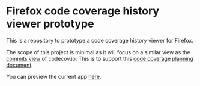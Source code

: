 # Firefox code coverage history viewer prototype
This is a repository to prototype a code coverage history viewer for Firefox.

The scope of this project is minimal as it will focus on a similar view as the [commits view](https://codecov.io/gh/marco-c/gecko-dev/commits) of codecov.io.
This is to support this [code coverage planning document](https://docs.google.com/document/d/1dOWi18qrudwaOThNAYoCMS3e9LzhxGUiMLLrQ_WVR9w/edit#heading=h.rj6a3f39527l).

You can preview the current app [here](https://armenzg.github.io/code_cov_experiments/).
